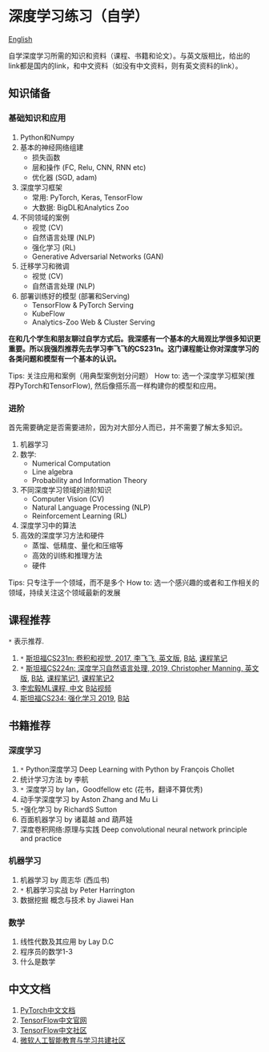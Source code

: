 # 深度学习练习（自学）

[English](README.md)

自学深度学习所需的知识和资料（课程、书籍和论文）。与英文版相比，给出的link都是国内的link，和中文资料（如没有中文资料，则有英文资料的link）。

## 知识储备

### 基础知识和应用

1. Python和Numpy
2. 基本的神经网络组建
    - 损失函数
    - 层和操作 (FC, Relu, CNN, RNN etc)
    - 优化器 (SGD, adam)
3. 深度学习框架
    - 常用: PyTorch, Keras, TensorFlow
    - 大数据: BigDL和Analytics Zoo
4. 不同领域的案例
    - 视觉 (CV)
    - 自然语言处理 (NLP)
    - 强化学习 (RL)
    - Generative Adversarial Networks (GAN)
5. 迁移学习和微调
    - 视觉 (CV)
    - 自然语言处理 (NLP)
6. 部署训练好的模型 (部署和Serving)
    - TensorFlow & PyTorch Serving
    - KubeFlow
    - Analytics-Zoo Web & Cluster Serving

**在和几个学生和朋友聊过自学方式后。我深感有一个基本的大局观比学很多知识更重要。所以我强烈推荐先去学习李飞飞的CS231n。这门课程能让你对深度学习的各类问题和模型有一个基本的认识。**

Tips: 关注应用和案例（用典型案例划分问题）
How to: 选一个深度学习框架(推荐PyTorch和TensorFlow), 然后像搭乐高一样构建你的模型和应用。

### 进阶

首先需要确定是否需要进阶，因为对大部分人而已，并不需要了解太多知识。

1. 机器学习
2. 数学:
    - Numerical Computation
    - Line algebra
    - Probability and Information Theory
3. 不同深度学习领域的进阶知识
    - Computer Vision (CV)
    - Natural Language Processing (NLP)
    - Reinforcement Learning (RL)
4. 深度学习中的算法
5. 高效的深度学习方法和硬件
    - 蒸馏、低精度、量化和压缩等
    - 高效的训练和推理方法
    - 硬件

Tips: 只专注于一个领域，而不是多个
How to: 选一个感兴趣的或者和工作相关的领域，持续关注这个领域最新的发展

## 课程推荐

`*` 表示推荐.

1. `*` [斯坦福CS231n: 卷积和视觉, 2017, 李飞飞, 英文版](http://cs231n.stanford.edu/syllabus.html), [B站](https://www.bilibili.com/video/av58778425?from=search&seid=16447017126874781751), [课程笔记](https://github.com/mbadry1/CS231n-2017-Summary)
2. `*` [斯坦福CS224n: 深度学习自然语言处理, 2019, Christopher Manning, 英文版](http://web.stanford.edu/class/cs224n/index.html), [B站](https://www.bilibili.com/video/av41393758?from=search&seid=14792978053812629226), [课程笔记1](https://github.com/DukeEnglish/cs224n_learning_note), [课程笔记2](https://github.com/zhanlaoban/CS224N-Stanford-Winter-2019)
3. [李宏毅ML课程, 中文](http://speech.ee.ntu.edu.tw/~tlkagk/courses_ML19.html) [B站视频](https://www.bilibili.com/video/av46561029/)
4. [斯坦福CS234: 强化学习 2019](http://web.stanford.edu/class/cs234/index.html), [B站](https://www.bilibili.com/video/av47812079?from=search&seid=4379173489386079369)

## 书籍推荐

### 深度学习

1. `*` Python深度学习 Deep Learning with Python by François Chollet
2. 统计学习方法 by 李航
3. `*` 深度学习 by Ian，Goodfellow etc (花书，翻译不算优秀)
4. 动手学深度学习 by Aston Zhang and Mu Li
5. `*`强化学习 by RichardS Sutton
6. 百面机器学习 by 诸葛越 and 葫芦娃
7. 深度卷积网络:原理与实践 Deep convolutional neural network principle and practice

### 机器学习

1. 机器学习 by 周志华 (西瓜书)
2. `*` 机器学习实战 by Peter Harrington
3. 数据挖掘 概念与技术 by Jiawei Han

### 数学

1. 线性代数及其应用 by Lay D.C
2. 程序员的数学1-3
3. 什么是数学

## 中文文档

1. [PyTorch中文文档](https://pytorch-cn.readthedocs.io/zh/latest/)
2. [TensorFlow中文官网](https://tensorflow.google.cn/)
3. [TensorFlow中文社区](http://www.tensorfly.cn/)
4. [微软人工智能教育与学习共建社区](https://github.com/microsoft/ai-edu)

